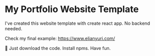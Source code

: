 # My Portfolio Website Template

I've created this website template with create react app. No backend needed.

Check my final example: https://www.elianyuri.com/

🚀 Just download the code. Install npms. Have fun.





